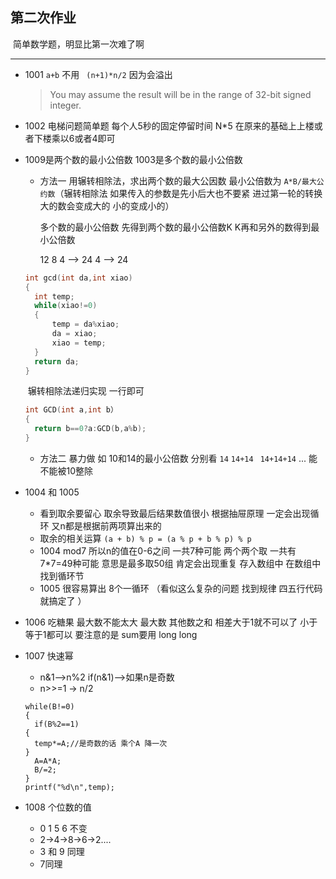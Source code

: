 

## 第二次作业

​	简单数学题，明显比第一次难了啊

-------------------------

+ 1001  `a+b` 不用 ` (n+1)*n/2` 因为会溢出 

  >  You may assume the result will be in the range of 32-bit signed integer.

+  1002 电梯问题简单题  每个人5秒的固定停留时间 N*5  在原来的基础上上楼或者下楼乘以6或者4即可

+ 1009是两个数的最小公倍数 1003是多个数的最小公倍数 

  + 方法一 用辗转相除法，求出两个数的最大公因数 最小公倍数为 ` A*B/最大公约数 `（辗转相除法 如果传入的参数是先小后大也不要紧 进过第一轮的转换 大的数会变成大的 小的变成小的）

    多个数的最小公倍数 先得到两个数的最小公倍数K K再和另外的数得到最小公倍数 

    12 8 4 --> 24 4 --> 24 

  ``` c
  int gcd(int da,int xiao)
  {
  	int temp;
  	while(xiao!=0)
  	{
  		temp = da%xiao;
  		da = xiao;
  		xiao = temp;
  	}
  	return da;
  }
  ```

  ​	辗转相除法递归实现 一行即可

  ``` c
  int GCD(int a,int b）
  {
  	return b==0?a:GCD(b,a%b);
  }
  ```

  + 方法二 暴力做 如 10和14的最小公倍数 分别看 `14` `14+14` ` 14+14+14` ... 能不能被10整除

+ 1004 和 1005 

  + 看到取余要留心 取余导致最后结果数值很小 根据抽屉原理 一定会出现循环  又n都是根据前两项算出来的
  + 取余的相关运算 ` (a + b) % p = (a % p + b % p) % p `
  + 1004 mod7 所以n的值在0-6之间 一共7种可能 两个两个取 一共有7*7=49种可能 意思是最多取50组 肯定会出现重复 存入数组中 在数组中找到循环节
  + 1005 很容易算出 8个一循环 （看似这么复杂的问题 找到规律 四五行代码就搞定了 ）

+ 1006 吃糖果 最大数不能太大 最大数 其他数之和 相差大于1就不可以了 小于等于1都可以 要注意的是 sum要用 long long 

+ 1007 快速幂  

  + n&1-->n%2  if(n&1)-->如果n是奇数                              
  + n>>=1 -> n/2 

  ``` 
  while(B!=0)
  {
  	if(B%2==1)
  {
  	temp*=A;//是奇数的话 乘个A 降一次 
  }
  	A=A*A;
  	B/=2;
  }
  printf("%d\n",temp);
  ```

+ 1008 个位数的值 

  + 0 1 5 6 不变
  + 2->4->8->6->2....
  + 3 和 9 同理
  + 7同理



